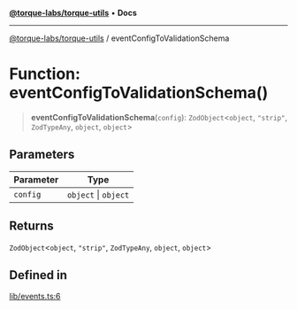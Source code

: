 [**@torque-labs/torque-utils**](../README.md) • **Docs**

***

[@torque-labs/torque-utils](../README.md) / eventConfigToValidationSchema

# Function: eventConfigToValidationSchema()

> **eventConfigToValidationSchema**(`config`): `ZodObject`\<`object`, `"strip"`, `ZodTypeAny`, `object`, `object`\>

## Parameters

| Parameter | Type |
| ------ | ------ |
| `config` | `object` \| `object` |

## Returns

`ZodObject`\<`object`, `"strip"`, `ZodTypeAny`, `object`, `object`\>

## Defined in

[lib/events.ts:6](https://github.com/torque-labs/torque-utils/blob/c76fb4101d477d1e8e6fb4f5de7a277964527c27/lib/events.ts#L6)
